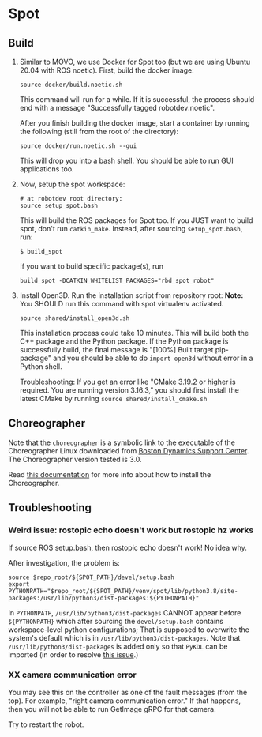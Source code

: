 # Spot

## Build

1. Similar to MOVO, we use Docker for Spot too (but we are using
   Ubuntu 20.04 with ROS noetic). First, build the docker image:
   ```
   source docker/build.noetic.sh
   ```
   This command will run for a while. If it is successful,
   the process should end with a message "Successfully tagged robotdev:noetic".


   After you finish building the docker image, start a container
   by running the following (still from the root of the directory):
   ```
   source docker/run.noetic.sh --gui
   ```
   This will drop you into a bash shell. You should be able to run GUI applications too.

2. Now, setup the spot workspace:
   ```
   # at robotdev root directory:
   source setup_spot.bash
   ```
   This will build the ROS packages for Spot too.
   If you JUST want to build spot, don't run `catkin_make`. Instead,
   after sourcing `setup_spot.bash`, run:
   ```
   $ build_spot
   ```
   If you want to build specific package(s), run
   ```
   build_spot -DCATKIN_WHITELIST_PACKAGES="rbd_spot_robot"
   ```

3. Install Open3D. Run the installation script from repository root:
   **Note:** You SHOULD run this command with spot virtualenv activated.
   ```
   source shared/install_open3d.sh
   ```
   This installation process could take 10 minutes. This will build
   both the C++ package and the Python package. If the Python package
   is successfully build, the final message is "[100%] Built target pip-package"
   and you should be able to do `import open3d` without error in a Python shell.

   Troubleshooting: If you get an error like "CMake 3.19.2 or higher is required.
   You are running version 3.16.3," you should first install the latest CMake
   by running `source shared/install_cmake.sh`



## Choreographer

Note that the `choreographer` is a symbolic link
to the executable of the Choreographer Linux
downloaded from [Boston Dynamics Support Center](https://support.bostondynamics.com/s/downloads).
The Choreographer version tested is 3.0.

Read [this documentation](https://support.bostondynamics.com/s/article/How-to-Install-Choreographer) for more info
about how to install the Choreographer.


## Troubleshooting

### Weird issue: rostopic echo doesn't work but rostopic hz works
If source ROS setup.bash, then rostopic echo doesn't work!
No idea why.

After investigation, the problem is:
```
source $repo_root/${SPOT_PATH}/devel/setup.bash
export PYTHONPATH="$repo_root/${SPOT_PATH}/venv/spot/lib/python3.8/site-packages:/usr/lib/python3/dist-packages:${PYTHONPATH}"
```
In `PYTHONPATH`, `/usr/lib/python3/dist-packages` CANNOT appear before `${PYTHONPATH}`
which after sourcing the `devel/setup.bash` contains workspace-level python configurations;
That is supposed to overwrite the system's default which is in `/usr/lib/python3/dist-packages`.
Note that `/usr/lib/python3/dist-packages` is added only so that `PyKDL` can be imported (in order to resolve [this issue](https://answers.ros.org/question/380142/how-to-install-tf2_geometry_msgs-dependency-pykdl/?answer=395887#post-id-395887).)


### XX camera communication error
You may see this on the controller as one of the fault messages (from the top).
For example, "right camera communication error."
If that happens, then you will not be able to run GetImage gRPC for that camera.

Try to restart the robot.
